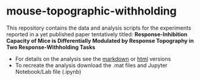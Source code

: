 # mouse-topographic-withholding
This repository contains the data and analysis scripts for the experiments reported in a yet published paper tentatively titled: **Response-Inhibition Capacity of Mice is Differentially Modulated by Response Topography in Two Response-Withholding Tasks**

* For details on the analysis see the [markdown](TopographyTRModel.md) or [html](TopographyTRModel.html) versions
* To recreate the analysis download the .mat files and Jupyter Notebook/Lab file (.ipynb)
